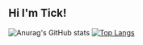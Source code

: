 ## Hi I'm Tick!

![Anurag's GitHub stats](https://github-readme-stats.vercel.app/api?username=TickingEmulator&show_icons=true)
[![Top Langs](https://github-readme-stats.vercel.app/api/top-langs/?username=TickingEmulator)](https://github.com/TickingEmulator/github-readme-stats)
